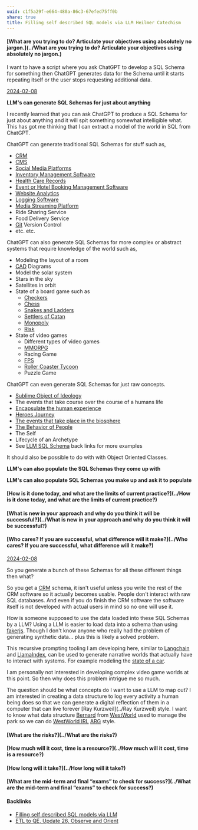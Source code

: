 ```yaml
---
uuid: c1f5a29f-e664-480a-86c3-67efed75ff0b
share: true
title: Filling self described SQL models via LLM Heilmer Catechism
---
```

#### [What are you trying to do? Articulate your objectives using absolutely no jargon.](../What are you trying to do? Articulate your objectives using absolutely no jargon.)

I want to have a script where you ask ChatGPT to develop a SQL Schema for something then ChatGPT generates data for the Schema until it starts repeating itself or the user stops requesting additional data.

[2024-02-08](../2024-02-08)

**LLM's can generate SQL Schemas for just about anything**

I recently learned that you can ask ChatGPT to produce a SQL Schema for just about anything and it will spit something somewhat intelligible what. This has got me thinking that I can extract a model of the world in SQL from ChatGPT. 

ChatGPT can generate traditional SQL Schemas for stuff such as,

* [CRM](../7d9fa0af-e0be-4674-8fc2-380b641f2564)
* [CMS](../66ce9697-462e-45a1-befe-5330a52d1145)
* [Social Media Platforms](../5e30f762-9b65-479a-9d72-e84a5d9e12da)
* [Inventory Management Software](../32aa3c5d-e978-4dad-9c30-93e9f70382d4)
* [Health Care Records](../35b24754-563e-46da-bb0f-fb0cd9ba3d92)
* [Event or Hotel Booking Management Software](../85469fed-d2e6-4cca-8e9d-680e29d353fb)
* [Website Analytics](../972caf8a-58c6-43b7-9652-9c6962628d48)
* [Logging Software](../5290adb2-42d8-4884-9094-e99d4ad46e77)
* [Media Streaming Platform](../d4c5cf77-f71e-4448-a116-308cac04c414)
* Ride Sharing Service
* Food Delivery Service
* [Git](../10bfb6e2-0087-495e-a93e-60861dd6de76) Version Control
* etc. etc.

ChatGPT can also generate SQL Schemas for more complex or abstract systems that require knowledge of the world such as,

* Modeling the layout of a room
* [CAD](../60455b18-2392-4c4a-bfd4-d9a649c0c88a) Diagrams
* Model the solar system
* Stars in the sky
* Satellites in orbit
* State of a board game such as
	* [Checkers](../f5d038d5-bf62-43c2-99cd-7580e61fea4d)
	* [Chess](../f6b49326-7271-4523-87eb-1efab2e66d82)
	* [Snakes and Ladders](../8fc4ab23-04bf-4338-8c53-001fe3a08e67)
	* [Settlers of Catan](../f0974830-b8af-40c9-88a5-883b610cefb3)
	* [Monopoly](../3675053a-e62c-4cc3-825d-c9a19db93c2e)
	* [Risk](../314ce565-3cda-42a0-8752-1323b1fe08c9)
* State of video games
	* Different types of video games
	* [MMORPG](../f6ce1c1e-3c75-4daf-aa6c-aa045355b2bf)
	* Racing Game
	* [FPS](../8046ded3-3d82-433a-be3d-650320ab3d3d)
	* [Roller Coaster Tycoon](../237ef0f2-1188-4eb0-823d-8c415a192950)
	* Puzzle Game

ChatGPT can even generate SQL Schemas for just raw concepts.

* [Sublime Object of Ideology](../b49f4bfd-26a2-4e0a-ac36-088313f49e1d)
* The events that take course over the course of a humans life
* [Encapsulate the human experience](../35b49943-7105-4331-b4bf-0ac2f23583af)
* [Heroes Journey](../e316a391-020a-49d1-99b4-49b6281bfea2)
* [The events that take place in the biosphere](../75eb3db1-0ae5-40e3-80fb-1c2d587ea5c0)
* [The Behavior of People](../2d22a0d4-3d8f-45e9-adff-52fe32f7ee2b)
* The Self
* Lifecycle of an Archetype
* See [LLM SQL Schema](../bbe5a0dd-bf4a-47e0-8a69-2c03bb31387c) back links for more examples

It should also be possible to do with with Object Oriented Classes.

**LLM's can also populate the SQL Schemas they come up with**


**LLM's can also populate SQL Schemas you make up and ask it to populate**

#### [How is it done today, and what are the limits of current practice?](../How is it done today, and what are the limits of current practice?)
#### [What is new in your approach and why do you think it will be successful?](../What is new in your approach and why do you think it will be successful?)
#### [Who cares? If you are successful, what difference will it make?](../Who cares? If you are successful, what difference will it make?)

[2024-02-08](../2024-02-08)

So you generate a bunch of these Schemas for all these different things then what?

So you get a [CRM](../7d9fa0af-e0be-4674-8fc2-380b641f2564) schema, it isn't useful unless you write the rest of the CRM software so it actually becomes usable. People don't interact with raw SQL databases. And even if you do finish the CRM software the software itself is not developed with actual users in mind so no one will use it.

How is someone supposed to use the data loaded into these SQL Schemas by a LLM? Using a LLM is easier to load data into a schema than using [fakerjs](../ad41f4fc-fed4-41de-9963-7b0f6db567ff). Though I don't know anyone who really had the problem of generating synthetic data... plus this is likely a solved problem.

This recursive prompting tooling I am developing here, similar to [Langchain](../b59efdb4-f9de-4ece-8d57-26b06b7c7dfc) and [LlamaIndex](../aa928bfc-8bca-4c01-a1d1-1dc47ebae83d), can be used to generate narrative worlds that actually have to interact with systems. For example modeling the [state of a car](https://chat.openai.com/share/3f60a090-daed-4a5e-804e-fd44604e4e74). 

I am personally not interested in developing complex video game worlds at this point. So then why does this problem intrigue me so much.

The question should be what concepts do I want to use a LLM to map out? I am interested in creating a data structure to log every activity a human being does so that we can generate a digital reflection of them in a computer that can live forever [Ray Kurzweil](../Ray Kurzweil) style. I want to know what data structure [Bernard](../Bernard) from [WestWorld](../03515a8a-a40a-48fd-9304-1565acfd1ce2) used to manage the park so we can do [WestWorld IRL](../6278d290-44a8-4500-a98f-1c30170167d9) [ARG](../db3d13d9-f535-40ff-8ef6-81073f112426) style.

#### [What are the risks?](../What are the risks?)
#### [How much will it cost, time is a resource?](../How much will it cost, time is a resource?)
#### [How long will it take?](../How long will it take?)
#### [What are the mid-term and final “exams” to check for success?](../What are the mid-term and final “exams” to check for success?)

#### Backlinks

* [Filling self described SQL models via LLM](/e4fc5bd8-2c30-4f24-81e7-53fd8c6ef977)
* [ETL to QE, Update 26, Observe and Orient](/a6694d76-0b96-4dd7-8f4a-8d213fef86f0)